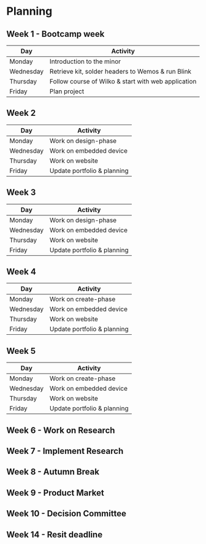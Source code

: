 # Planning

## Week 1 - Bootcamp week

| Day       | Activity                                            |  
|-----------|-----------------------------------------------------|
| Monday    | Introduction to the minor                           | 
| Wednesday | Retrieve kit, solder headers to Wemos & run Blink   |
| Thursday  | Follow course of Wilko & start with web application |
| Friday    | Plan project                                        | 


## Week 2 

| Day       | Activity                    |  
|-----------|-----------------------------|
| Monday    | Work on design-phase        |
| Wednesday | Work on embedded device     |
| Thursday  | Work on website             |
| Friday    | Update portfolio & planning | 

## Week 3

| Day       | Activity                    |  
|-----------|-----------------------------|
| Monday    | Work on design-phase        |
| Wednesday | Work on embedded device     |
| Thursday  | Work on website             |
| Friday    | Update portfolio & planning | 

## Week 4

| Day       | Activity                    |  
|-----------|-----------------------------|
| Monday    | Work on create-phase        |
| Wednesday | Work on embedded device     |
| Thursday  | Work on website             |
| Friday    | Update portfolio & planning |

## Week 5

| Day       | Activity                    |  
|-----------|-----------------------------|
| Monday    | Work on create-phase        | 
| Wednesday | Work on embedded device     |
| Thursday  | Work on website             |
| Friday    | Update portfolio & planning | 


## Week 6 - Work on Research
## Week 7 - Implement Research
## Week 8 - Autumn Break 
## Week 9 - Product Market 
## Week 10 - Decision Committee
## Week 14 - Resit deadline
